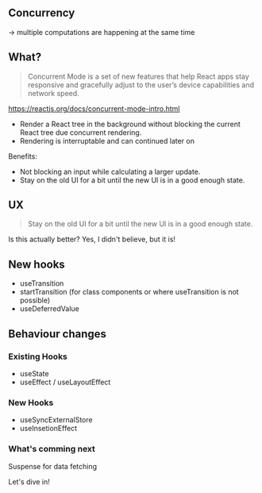## Concurrency

-> multiple computations are happening at the same time

## What?

> Concurrent Mode is a set of new features that help React apps stay responsive and gracefully adjust to the user’s device capabilities and network speed.

https://reactjs.org/docs/concurrent-mode-intro.html

- Render a React tree in the background without blocking the current React tree due concurrent rendering.
- Rendering is interruptable and can continued later on

Benefits:

- Not blocking an input while calculating a larger update.
- Stay on the old UI for a bit until the new UI is in a good enough state.

## UX

> Stay on the old UI for a bit until the new UI is in a good enough state.

Is this actually better? Yes, I didn't believe, but it is!

## New hooks

- useTransition
- startTransition (for class components or where useTransition is not possible)
- useDeferredValue

## Behaviour changes

### Existing Hooks

- useState
- useEffect / useLayoutEffect

### New Hooks

- useSyncExternalStore
- useInsetionEffect

### What's comming next

Suspense for data fetching

Let's dive in!
